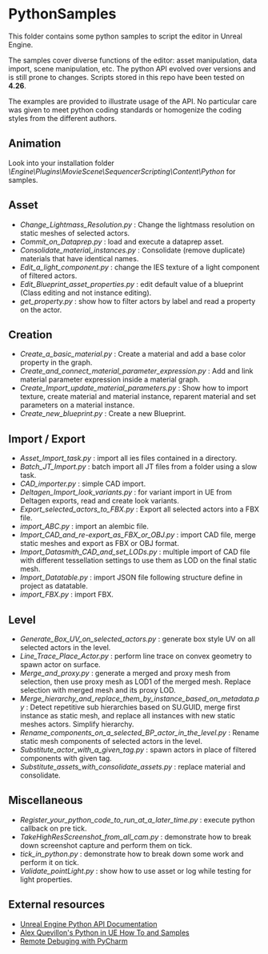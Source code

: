 # PythonSamples

This folder contains some python samples to script the editor in Unreal Engine.

The samples cover diverse functions of the editor: asset manipulation, data import, scene manipulation, etc. 
The python API evolved over versions and is still prone to changes. Scripts stored in this repo have been tested on **4.26**.

The examples are provided to illustrate usage of the API. No particular care was given to meet python coding standards or homogenize the coding styles from the different authors.

## Animation
Look into your installation folder *\Engine\Plugins\MovieScene\SequencerScripting\Content\Python* for samples.

## Asset
* *Change_Lightmass_Resolution.py* : Change the lightmass resolution on static meshes of selected actors.
* *Commit_on_Dataprep.py* : load and execute a dataprep asset.
* *Consolidate_material_instances.py* : Consolidate (remove duplicate) materials that have identical names.
* *Edit_a_light_component.py* : change the IES texture of a light component of filtered actors.
* *Edit_Blueprint_asset_properties.py* : edit default value of a blueprint (Class editing and not instance editing).
* *get_property.py* : show how to filter actors by label and read a property on the actor.

## Creation
* *Create_a_basic_material.py* : Create a material and add a base color property in the graph.
* *Create_and_connect_material_parameter_expression.py* : Add and link material parameter expression inside a material graph.
* *Create_Import_update_material_parameters.py* : Show how to import texture, create material and material instance, reparent material and set parameters on a material instance.
* *Create_new_blueprint.py* : Create a new Blueprint.

## Import / Export
* *Asset_Import_task.py* : import all ies files contained in a directory.
* *Batch_JT_Import.py* : batch import all JT files from a folder using a slow task.
* *CAD_importer.py* : simple CAD import.
* *Deltagen_Import_look_variants.py* : for variant import in UE from Deltagen exports, read and create look variants.
* *Export_selected_actors_to_FBX.py* : Export all selected actors into a FBX file.
* *import_ABC.py* : import an alembic file.
* *Import_CAD_and_re-export_as_FBX_or_OBJ.py* : import CAD file, merge static meshes and export as FBX or OBJ format.
* *Import_Datasmith_CAD_and_set_LODs.py* : multiple import of CAD file with different tessellation settings to use them as LOD on the final static mesh.
* *Import_Datatable.py* : import JSON file following structure define in project as datatable.
* *import_FBX.py* : import FBX.

## Level
* *Generate_Box_UV_on_selected_actors.py* : generate box style UV on all selected actors in the level.
* *Line_Trace_Place_Actor.py* : perform line trace on convex geometry to spawn actor on surface.
* *Merge_and_proxy.py* : generate a merged and proxy mesh from selection, then use proxy mesh as LOD1 of the merged mesh. Replace selection with merged mesh and its proxy LOD.
* *Merge_hierarchy_and_replace_them_by_instance_based_on_metadata.py* : Detect repetitive sub hierarchies based on SU.GUID, merge first instance as static mesh, and replace all instances with new static meshes actors. Simplify hierarchy.
* *Rename_components_on_a_selected_BP_actor_in_the_level.py* : Rename static mesh components of selected actors in the level.
* *Substitute_actor_with_a_given_tag.py* : spawn actors in place of filtered components with given tag.
* *Substitute_assets_with_consolidate_assets.py* : replace material and consolidate.

## Miscellaneous
* *Register_your_python_code_to_run_at_a_later_time.py* : execute python callback on pre tick.
* *TakeHighResScreenshot_from_all_cam.py* : demonstrate how to break down screenshot capture and perform them on tick.
* *tick_in_python.py* : demonstrate how to break down some work and perform it on tick.
* *Validate_pointLight.py* : show how to use asset or log while testing for light properties.

## External resources

* [Unreal Engine Python API Documentation](https://docs.unrealengine.com/en-US/PythonAPI/index.html)
* [Alex Quevillon's Python in UE How To and Samples](https://www.youtube.com/playlist?list=PLBLmKCAjA25Br8cOVzUroqi_Nwipg-IdP)
* [Remote Debuging with PyCharm](http://guillaumepastor.com/programming/debug-unreal-engine-python-using-pycharm/)
